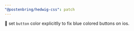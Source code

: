 ```yaml
---
"@postenbring/hedwig-css": patch
---
```


:lipstick: set `button` color explicitlly to fix blue colored buttons on ios.
